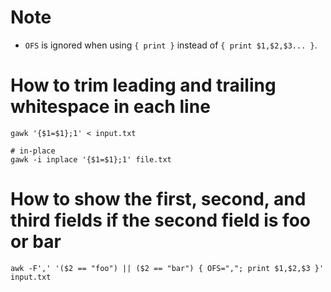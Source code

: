 # Note
* `OFS` is ignored when using `{ print }` instead of `{ print $1,$2,$3... }`.

# How to trim leading and trailing whitespace in each line
```shell
gawk '{$1=$1};1' < input.txt

# in-place
gawk -i inplace '{$1=$1};1' file.txt
```

# How to show the first, second, and third fields if the second field is foo or bar
```shell
awk -F',' '($2 == "foo") || ($2 == "bar") { OFS=","; print $1,$2,$3 }' input.txt
```
